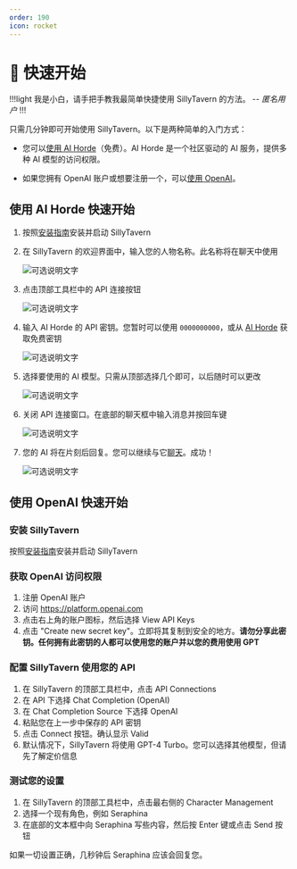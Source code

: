 ```yaml
---
order: 190
icon: rocket
---
```


# 🚀 快速开始

!!!light
我是小白，请手把手教我最简单快捷使用 SillyTavern 的方法。 -- *匿名用户*
!!!

只需几分钟即可开始使用 SillyTavern。以下是两种简单的入门方式：

* 您可以[使用 AI Horde](#使用-ai-horde-快速开始)（免费）。AI Horde 是一个社区驱动的 AI 服务，提供多种 AI 模型的访问权限。

* 如果您拥有 OpenAI 账户或想要注册一个，可以[使用 OpenAI](#使用-openai-快速开始)。

## 使用 AI Horde 快速开始

1. 按照[安装指南](/Installation/index.md)安装并启动 SillyTavern

2. 在 SillyTavern 的欢迎界面中，输入您的人物名称。此名称将在聊天中使用

   ![可选说明文字](/static/quick-start/1_name.png)
3. 点击顶部工具栏中的 API 连接按钮

   ![可选说明文字](/static/quick-start/2_api_conn.png)
4. 输入 AI Horde 的 API 密钥。您暂时可以使用 `0000000000`，或从 [AI Horde](https://aihorde.net/) 获取免费密钥

   ![可选说明文字](/static/quick-start/3_horde_key.png)
5. 选择要使用的 AI 模型。只需从顶部选择几个即可，以后随时可以更改

   ![可选说明文字](/static/quick-start/4_horde_models.png)
6. 关闭 API 连接窗口。在底部的聊天框中输入消息并按回车键

   ![可选说明文字](/static/quick-start/5_msg.png)
7. 您的 AI 将在片刻后回复。您可以继续与它[聊天](/Usage/Chatting/index.md)。成功！

   ![可选说明文字](/static/quick-start/6_success.png)

## 使用 OpenAI 快速开始

### 安装 SillyTavern

按照[安装指南](/Installation/index.md)安装并启动 SillyTavern

### 获取 OpenAI 访问权限

1. 注册 OpenAI 账户
2. 访问 <https://platform.openai.com>
3. 点击右上角的账户图标，然后选择 View API Keys
4. 点击 "Create new secret key"。立即将其复制到安全的地方。**请勿分享此密钥。任何拥有此密钥的人都可以使用您的账户并以您的费用使用 GPT**

### 配置 SillyTavern 使用您的 API

1. 在 SillyTavern 的顶部工具栏中，点击 API Connections
2. 在 API 下选择 Chat Completion (OpenAI)
3. 在 Chat Completion Source 下选择 OpenAI
4. 粘贴您在上一步中保存的 API 密钥
5. 点击 Connect 按钮。确认显示 Valid
6. 默认情况下，SillyTavern 将使用 GPT-4 Turbo。您可以选择其他模型，但请先了解定价信息

### 测试您的设置

1. 在 SillyTavern 的顶部工具栏中，点击最右侧的 Character Management
2. 选择一个现有角色，例如 Seraphina
3. 在底部的文本框中向 Seraphina 写些内容，然后按 Enter 键或点击 Send 按钮

如果一切设置正确，几秒钟后 Seraphina 应该会回复您。